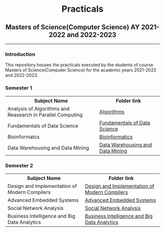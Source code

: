# <center>Practicals</center>

## <center>Masters of Science(Computer Science)  AY 2021-2022 and 2022-2023</center>

---

### Introduction

This repository houses the practicals executed by the students of course Masters of Science(Computer Science) for the academic years 2021-2022 and 2022-2023.



### Semester 1

<table>
    <tr>
    	<th> Subject Name </th>
    	<th> Folder link </th>
    </tr>
    <tr>
    	<td>Analysis of Algorithms and Reasearch in Parallel Computing</td>
        <td><a href = "./Semester 1/Algorithms">Algorithms</a></td>
    </tr>
    <tr>
    	<td>Fundamentals of Data Science</td>
        <td><a href = "./Semester 1/Fundamentals of Data Science">Fundamentals of Data Science</a></td>
    </tr>
    <tr>
    	<td>Bioinformatcs</td>
        <td><a href = "./Semester 1/Bioinformatics">Bioinformatics</a></td>
    </tr>
    <tr>
    	<td>Data Warehousing and Data Mining</td>
        <td><a href = "./Semester 1/Data Warehousing and Data Mining">Data Warehousing and Data Mining</a></td>
    </tr>
</table>



### Semester 2

<table>
    <tr>
    	<th> Subject Name </th>
    	<th> Folder link </th>
    </tr>
    <tr>
    	<td>Design and Implementation of Modern Compilers</td>
        <td><a href = "./Semester 2/Design and Implementation of Modern Compilers">Design and Implementation of Modern Compilers</a></td>
    </tr>
    <tr>
    	<td>Advanced Embedded Systems</td>
        <td><a href = "./Semester 2/Advanced Embedded Systems">Advanced Embedded Systems</a></td>
    </tr>
    <tr>
    	<td>Social Network Analysis</td>
        <td><a href = "./Semester 2/Social Network Analysis">Social Network Analysis</a></td>
    </tr>
    <tr>
    	<td>Business Intelligence and Big Data Analytics</td>
        <td><a href = "./Semester 2/Business Intelligence and Big Data Analytics">Business Intelligence and Big Data Analytics</a></td>
    </tr>
</table>